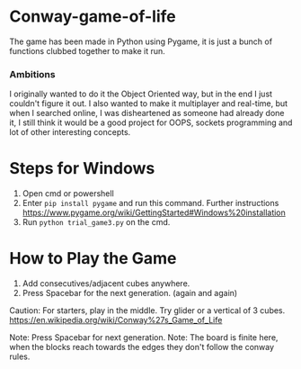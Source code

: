 # Conway-game-of-life

The game has been made in Python using Pygame, it is just a bunch of functions clubbed together to make it run.
### Ambitions
I originally wanted to do it the Object Oriented way, but in the end I just couldn't figure it out.
I also wanted to make it multiplayer and real-time, but when I searched online, I was disheartened as someone had already done it, I still think it would be a good project for OOPS, sockets programming and lot of other interesting concepts.

# Steps for Windows
1) Open cmd or powershell
2) Enter `pip install pygame` and run this command. Further instructions
https://www.pygame.org/wiki/GettingStarted#Windows%20installation
3) Run `python trial_game3.py` on the cmd.

# How to Play the Game
1) Add consecutives/adjacent cubes anywhere.
2) Press Spacebar for the next generation. (again and again)

Caution: For starters, play in the middle. Try glider or a vertical of 3 cubes. https://en.wikipedia.org/wiki/Conway%27s_Game_of_Life

Note: Press Spacebar for next generation.
Note: The board is finite here, when the blocks reach towards the edges they don't follow the conway rules.
